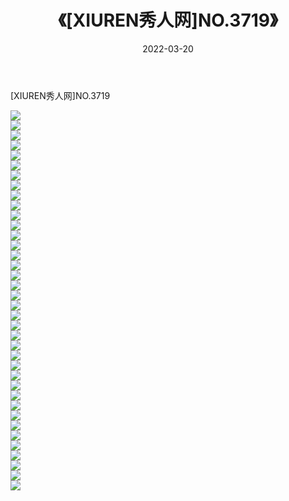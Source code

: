 ﻿---
layout: post
title:  《[XIUREN秀人网]NO.3719》
date:   2022-03-20
img: http://img.660000.xyz/Sharelink/秀人网/秀人网第04部分/[XIUREN秀人网]NO.3719/000.jpg
categories: [美女, 清纯, 唯美]
---

[XIUREN秀人网]NO.3719

 ![](http://img.660000.xyz/Sharelink/秀人网/秀人网第04部分/[XIUREN秀人网]NO.3719/001.jpg) <br>![](http://img.660000.xyz/Sharelink/秀人网/秀人网第04部分/[XIUREN秀人网]NO.3719/002.jpg) <br>![](http://img.660000.xyz/Sharelink/秀人网/秀人网第04部分/[XIUREN秀人网]NO.3719/003.jpg) <br>![](http://img.660000.xyz/Sharelink/秀人网/秀人网第04部分/[XIUREN秀人网]NO.3719/004.jpg) <br>![](http://img.660000.xyz/Sharelink/秀人网/秀人网第04部分/[XIUREN秀人网]NO.3719/005.jpg) <br>![](http://img.660000.xyz/Sharelink/秀人网/秀人网第04部分/[XIUREN秀人网]NO.3719/006.jpg) <br>![](http://img.660000.xyz/Sharelink/秀人网/秀人网第04部分/[XIUREN秀人网]NO.3719/007.jpg) <br>![](http://img.660000.xyz/Sharelink/秀人网/秀人网第04部分/[XIUREN秀人网]NO.3719/008.jpg) <br>![](http://img.660000.xyz/Sharelink/秀人网/秀人网第04部分/[XIUREN秀人网]NO.3719/009.jpg) <br>![](http://img.660000.xyz/Sharelink/秀人网/秀人网第04部分/[XIUREN秀人网]NO.3719/010.jpg) <br>![](http://img.660000.xyz/Sharelink/秀人网/秀人网第04部分/[XIUREN秀人网]NO.3719/011.jpg) <br>![](http://img.660000.xyz/Sharelink/秀人网/秀人网第04部分/[XIUREN秀人网]NO.3719/012.jpg) <br>![](http://img.660000.xyz/Sharelink/秀人网/秀人网第04部分/[XIUREN秀人网]NO.3719/013.jpg) <br>![](http://img.660000.xyz/Sharelink/秀人网/秀人网第04部分/[XIUREN秀人网]NO.3719/014.jpg) <br>![](http://img.660000.xyz/Sharelink/秀人网/秀人网第04部分/[XIUREN秀人网]NO.3719/015.jpg) <br>![](http://img.660000.xyz/Sharelink/秀人网/秀人网第04部分/[XIUREN秀人网]NO.3719/016.jpg) <br>![](http://img.660000.xyz/Sharelink/秀人网/秀人网第04部分/[XIUREN秀人网]NO.3719/017.jpg) <br>![](http://img.660000.xyz/Sharelink/秀人网/秀人网第04部分/[XIUREN秀人网]NO.3719/018.jpg) <br>![](http://img.660000.xyz/Sharelink/秀人网/秀人网第04部分/[XIUREN秀人网]NO.3719/019.jpg) <br>![](http://img.660000.xyz/Sharelink/秀人网/秀人网第04部分/[XIUREN秀人网]NO.3719/020.jpg) <br>![](http://img.660000.xyz/Sharelink/秀人网/秀人网第04部分/[XIUREN秀人网]NO.3719/021.jpg) <br>![](http://img.660000.xyz/Sharelink/秀人网/秀人网第04部分/[XIUREN秀人网]NO.3719/022.jpg) <br>![](http://img.660000.xyz/Sharelink/秀人网/秀人网第04部分/[XIUREN秀人网]NO.3719/023.jpg) <br>![](http://img.660000.xyz/Sharelink/秀人网/秀人网第04部分/[XIUREN秀人网]NO.3719/024.jpg) <br>![](http://img.660000.xyz/Sharelink/秀人网/秀人网第04部分/[XIUREN秀人网]NO.3719/025.jpg) <br>![](http://img.660000.xyz/Sharelink/秀人网/秀人网第04部分/[XIUREN秀人网]NO.3719/026.jpg) <br>![](http://img.660000.xyz/Sharelink/秀人网/秀人网第04部分/[XIUREN秀人网]NO.3719/027.jpg) <br>![](http://img.660000.xyz/Sharelink/秀人网/秀人网第04部分/[XIUREN秀人网]NO.3719/028.jpg) <br>![](http://img.660000.xyz/Sharelink/秀人网/秀人网第04部分/[XIUREN秀人网]NO.3719/029.jpg) <br>![](http://img.660000.xyz/Sharelink/秀人网/秀人网第04部分/[XIUREN秀人网]NO.3719/030.jpg) <br>![](http://img.660000.xyz/Sharelink/秀人网/秀人网第04部分/[XIUREN秀人网]NO.3719/031.jpg) <br>![](http://img.660000.xyz/Sharelink/秀人网/秀人网第04部分/[XIUREN秀人网]NO.3719/032.jpg) <br>![](http://img.660000.xyz/Sharelink/秀人网/秀人网第04部分/[XIUREN秀人网]NO.3719/033.jpg) <br>![](http://img.660000.xyz/Sharelink/秀人网/秀人网第04部分/[XIUREN秀人网]NO.3719/034.jpg) <br>![](http://img.660000.xyz/Sharelink/秀人网/秀人网第04部分/[XIUREN秀人网]NO.3719/035.jpg) <br>![](http://img.660000.xyz/Sharelink/秀人网/秀人网第04部分/[XIUREN秀人网]NO.3719/036.jpg) <br>![](http://img.660000.xyz/Sharelink/秀人网/秀人网第04部分/[XIUREN秀人网]NO.3719/037.jpg) <br>![](http://img.660000.xyz/Sharelink/秀人网/秀人网第04部分/[XIUREN秀人网]NO.3719/038.jpg) <br>